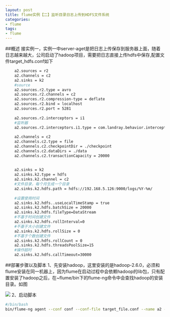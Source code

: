 ```yaml
---
layout: post
title: flume实例【二】监听目录日志上传到HDFS文件系统
categories:
- flume
tags:
- flume
---
```

##概述
接实例一，实例一中server-aget是把日志上传保存到服务器上面，随着日志越来越大，公司启动了hadoop项目，需要把日志直接上传hdfs中保存,配置文件target_hdfs.conf如下

```bash
	a2.sources = r2
	a2.channels = c2
	a2.sinks = k2
	#source
	a2.sources.r2.type = avro
	a2.sources.r2.channels = c2
	a2.sources.r2.compression-type = deflate
	a2.sources.r2.bind = localhost
	a2.sources.r2.port = 5281
	
	a2.sources.r2.interceptors = i1
	#监听器
	a2.sources.r2.interceptors.i1.type = com.landray.behavior.interceptor.BehaviorServerSerurityInterceptor$Builder
	
	a2.channels = c2
	a2.channels.c2.type = file
	a2.channels.c2.checkpointDir = ./checkpoint
	a2.channels.c2.dataDirs = ./data
	a2.channels.c2.transactionCapacity = 20000
	
	
	a2.sinks = k2
	a2.sinks.k2.type = hdfs
	a2.sinks.k2.channel = c2
	#文件目录，每个月生成一个目录
	a2.sinks.k2.hdfs.path = hdfs://192.168.5.126:9000/logs/%Y-%m/
	
	#设置使用时间
	a2.sinks.k2.hdfs..useLocalTimeStamp = true
	a2.sinks.k2.hdfs.batchSize = 20000
	a2.sinks.k2.hdfs.fileType=DataStream  
	#不基于时间创建文件
	a2.sinks.k2.hdfs.rollInterval=0 
	#不基于大小创建文件
	a2.sinks.k2.hdfs.rollSize = 0
	#不基于个数创建文件
	a2.sinks.k2.hdfs.rollCount = 0
	a2.sinks.k2.hdfs.threadsPoolSize=15
	#操作超时
	a2.sinks.k2.hdfs.callTimeout=30000
```

	
   		
##部署步骤以及脚本
1、先安装hadoop，这里安装的是hadoop-2.6.0，必须和flume安装在同一机器上，因为flume在启动过程中会依赖hadoop的lib包，只有配置安装了hadoop之后，在~flume/bin下的flume-ng命令中会查找hadoop的安装目录。如图

![](/Users/nemo/07blog/imgs/2015/4_1.png)
2、启动脚本

```bash	
#/bin/bash
bin/flume-ng agent --conf conf --conf-file target_file.conf --name a2 -Dflume.root.logger=INFO,console
```
